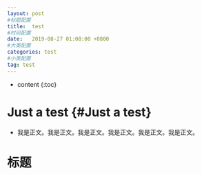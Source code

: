 ```yaml
---
layout: post
#标题配置
title:  test
#时间配置
date:   2019-08-27 01:08:00 +0800
#大类配置
categories: test
#小类配置
tag: test
---
```


* content
{:toc}
# Just a test	{#Just a test}

- 我是正文。我是正文。我是正文。我是正文。我是正文。我是正文。

# 标题

